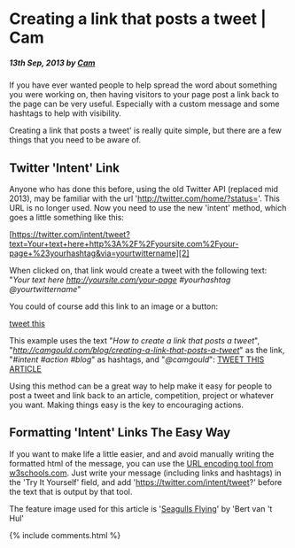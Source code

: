 # Creating a link that posts a tweet | Cam

##### 13th Sep, 2013 by [Cam][1]

If you have ever wanted people to help spread the word about something you were working on, then having visitors to your page post a link back to the page can be very useful. Especially with a custom message and some hashtags to help with visibility.

Creating a link that posts a tweet' is really quite simple, but there are a few things that you need to be aware of.

## Twitter 'Intent' Link

Anyone who has done this before, using the old Twitter API (replaced mid 2013), may be familiar with the url 'http://twitter.com/home/?status='. This URL is no longer used. Now you need to use the new 'intent' method, which goes a little something like this:

[https://twitter.com/intent/tweet?text=Your+text+here+http%3A%2F%2Fyoursite.com%2Fyour-page+%23yourhashtag&via=yourtwittername][2]

When clicked on, that link would create a tweet with the following text: "_Your text here http://yoursite.com/your-page #yourhashtag @yourtwittername_"

You could of course add this link to an image or a button:

[tweet this][3]

This example uses the text "_How to create a link that posts a tweet_", "_http://camgould.com/blog/creating-a-link-that-posts-a-tweet_" as the link, "_#intent #action #blog_" as hashtags, and "_@camgould_": [TWEET THIS ARTICLE][3]

Using this method can be a great way to help make it easy for people to post a tweet and link back to an article, competition, project or whatever you want. Making things easy is the key to encouraging actions.

## Formatting 'Intent' Links The Easy Way

If you want to make life a little easier, and and avoid manually writing the formatted html of the message, you can use the [URL encoding tool from w3schools.com][4]. Just write your message (including links and hashtags) in the 'Try It Yourself' field, and add 'https://twitter.com/intent/tweet?' before the text that is output by that tool.

The feature image used for this article is '[Seagulls Flying][5]' by 'Bert van 't Hul'

[1]: https://plus.google.com/+CamGould?rel=author
[2]: https://twitter.com/intent/tweet?text=Your+text+here+http%3A%2F%2Fyoursite.com%2Fyour-page+%23yourhashtag&via=yourtwittername
[3]: https://twitter.com/intent/tweet?text=How+to+create+a+link+that+posts+a+tweet+http%3A%2F%2Fcamgould.com%2Fblog%2Fposts%2Fcreating-a-link-that-posts-a-tweet+%23intent+%23action+%23blog&via=camgould
[4]: https://www.w3schools.com/TAGS/ref_urlencode.asp
[5]: https://www.sxc.hu/photo/1269150 "A Moment Of Peace"

{% include comments.html %}
